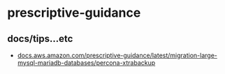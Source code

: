 # prescriptive-guidance

## docs/tips...etc

* [docs.aws.amazon.com/prescriptive-guidance/latest/migration-large-mysql-mariadb-databases/percona-xtrabackup](https://docs.aws.amazon.com/prescriptive-guidance/latest/migration-large-mysql-mariadb-databases/percona-xtrabackup.html)